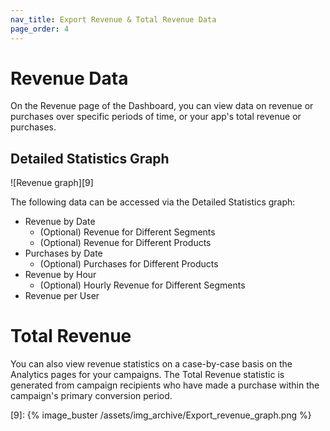 ```yaml
---
nav_title: Export Revenue & Total Revenue Data
page_order: 4
---
```


# Revenue Data

On the Revenue page of the Dashboard, you can view data on revenue or purchases over specific periods of time, or your app's total revenue or purchases.

## Detailed Statistics Graph
![Revenue graph][9]

The following data can be accessed via the Detailed Statistics graph:
- Revenue by Date
    - (Optional) Revenue for Different Segments
    - (Optional) Revenue for Different Products
- Purchases by Date
    - (Optional) Purchases for Different Products
- Revenue by Hour
    - (Optional) Hourly Revenue for Different Segments
- Revenue per User

# Total Revenue

You can also view revenue statistics on a case-by-case basis on the Analytics pages for your campaigns. The Total Revenue statistic is generated from campaign recipients who have made a purchase within the campaign's primary conversion period.

[9]: {% image_buster /assets/img_archive/Export_revenue_graph.png %}
